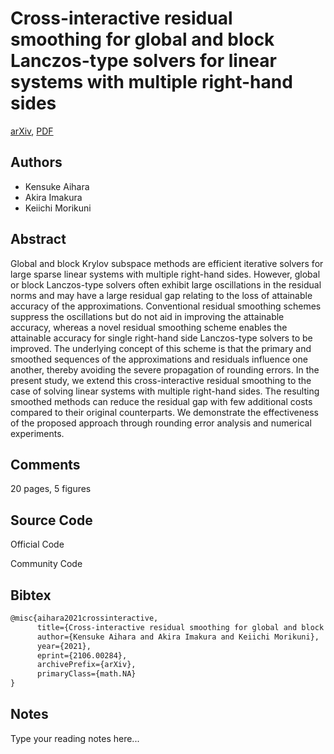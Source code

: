 
# Cross-interactive residual smoothing for global and block Lanczos-type solvers for linear systems with multiple right-hand sides

[arXiv](https://arxiv.org/abs/2106.0284), [PDF](https://arxiv.org/pdf/2106.0284.pdf)

## Authors

- Kensuke Aihara
- Akira Imakura
- Keiichi Morikuni

## Abstract

Global and block Krylov subspace methods are efficient iterative solvers for large sparse linear systems with multiple right-hand sides. However, global or block Lanczos-type solvers often exhibit large oscillations in the residual norms and may have a large residual gap relating to the loss of attainable accuracy of the approximations. Conventional residual smoothing schemes suppress the oscillations but do not aid in improving the attainable accuracy, whereas a novel residual smoothing scheme enables the attainable accuracy for single right-hand side Lanczos-type solvers to be improved. The underlying concept of this scheme is that the primary and smoothed sequences of the approximations and residuals influence one another, thereby avoiding the severe propagation of rounding errors. In the present study, we extend this cross-interactive residual smoothing to the case of solving linear systems with multiple right-hand sides. The resulting smoothed methods can reduce the residual gap with few additional costs compared to their original counterparts. We demonstrate the effectiveness of the proposed approach through rounding error analysis and numerical experiments.

## Comments

20 pages, 5 figures

## Source Code

Official Code



Community Code



## Bibtex

```tex
@misc{aihara2021crossinteractive,
      title={Cross-interactive residual smoothing for global and block Lanczos-type solvers for linear systems with multiple right-hand sides}, 
      author={Kensuke Aihara and Akira Imakura and Keiichi Morikuni},
      year={2021},
      eprint={2106.00284},
      archivePrefix={arXiv},
      primaryClass={math.NA}
}
```

## Notes

Type your reading notes here...

